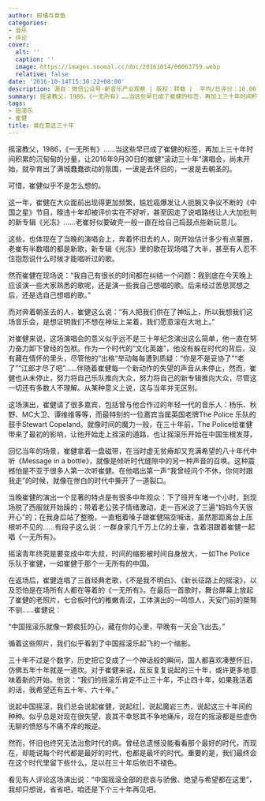 ```yaml
---
author: 柑橘与章鱼
categories:
- 音乐
- 评论
cover:
  alt: ''
  caption: ''
  image: https://images.soomal.cc/doc/20161014/00063759.webp
  relative: false
date: '2016-10-14T15:30:22+08:00'
description: 源自：微信公众号-新音乐产业观察 | 版权：转载 |  平均/总评分：10.00/30
summary: 摇滚教父，1986，《一无所有》……当这些早已成了崔健的标签，再加上三十年时间积累的沉甸甸的分量，让2016年9月30日的崔健“滚动三十年”演唱会，尚未开始，就孕育出了满城蠢蠢欲动的氛围，一波是去怀旧的，一波是去朝圣的。
tags:
- 摇滚乐
- 崔健
title: 谁在意这三十年
---
```


摇滚教父，1986，《一无所有》……当这些早已成了崔健的标签，再加上三十年时间积累的沉甸甸的分量，让2016年9月30日的崔健“滚动三十年”演唱会，尚未开始，就孕育出了满城蠢蠢欲动的氛围，一波是去怀旧的，一波是去朝圣的。

可惜，崔健似乎不是怎么想的。

这一年，崔健在大众面前出现得更加频繁，尴尬癌爆发让人扼腕又争议不断的《中国之星》节目，暌违十年却被评价实在不好听，甚至因走了说唱路线让人大加批判的新专辑《光冻》……老崔好似要破壳一般一直在给自己捣鼓点些新玩意儿。

这些，也体现在了当晚的演唱会上，奔着怀旧去的人，刚开始估计多少有点蒙圈，老崔有半数唱的都是新歌，新专辑《光冻》里的歌在现场唱了大半，甚至有人忍不住抱怨说什么时候才能唱听过的歌。

然而崔健在现场说：“我自己有很长的时间都在纠结一个问题：我到底在今天晚上应该演一些大家熟悉的歌呢，还是演一些我自己想唱的歌。后来经过苦思冥想之后，还是选自己想唱的歌。”

而对奔着朝圣去的人，崔健这么说：“有人把我们供在了神坛上，所以我想我们这场音乐会，是想证明我们不想在神坛上呆着，我们愿意滚在大地上。”

对崔健来说，这场演唱会的意义似乎远不是三十年纪念演出这么简单，他一直在努力奋力卸下曾经的包袱。作为一个时代的“文化英雄”，他没有躲在时代的背后，没有藏在情怀的里头，尽管他的“出格”举动每每遭到质疑：“你是不是妥协了”“老了”“江郎才尽了吧”……伴随着崔健每一个新动作的失望的声音从未停止，然而，崔健也从未停止，努力将自己乐队推向大众，努力将自己的新专辑推向大众，尽管这一切还有多数人不理解。从某种意义上说，这与当年并无区别。

这场演出，崔健请了很多嘉宾，包括曾与他合作过的年轻一代的音乐人：杨乐、秋野、MC大卫、谭维维等等，而最特别的一位嘉宾当属英国老牌The Police 乐队的鼓手Stewart Copeland。就像时间的魔力一般，在三十年前，The Police给崔健带来了最初的影响，让他开始走上摇滚的道路，也让摇滚乐开始在中国生根发芽。

回忆当年的场景，崔健拿着一盘磁带，在当时虚无贫瘠却又充满希望的八十年代中听《Message in a bottle》，就像是倾听时代缝隙中的另一种声音的召唤。这种震撼怕是不亚于很多人第一次听崔健。在他唱出第一声“我曾经问个不休，你何时跟我走”的时候，就像在惨白的时代中撕开了一道裂口。

当晚崔健的演出一个显著的特点是有很多中年观众：下了班开车堵一个小时，到现场脱了西服就开始躁的；带着老公孩子情绪激动，走一百米说了三遍“妈妈今天很开心”的；在我身后站了整晚，一直粗着嗓子跟崔健隔空喊话，虽然那距离台上压根听不见的……有段子这么说：一群身家几千万上亿的土豪，含着泪跟着崔健一起唱《一无所有》。

摇滚青年终究是要变成中年大叔，时间的缩影被时间自身放大，一如The Police 乐队于崔健，一如崔健于那个一无所有的中国。

在返场后，崔健连唱了三首经典老歌，《不是我不明白》、《新长征路上的摇滚》，以及恐怕是在场所有人都在等着的《一无所有》。在最后一首歌时，舞台屏幕上放起了崔健的老照片，七合板时代的稚嫩青涩，工体演出的一鸣惊人，天安门前的桀骜不驯……崔健说：

“中国摇滚乐就像一颗疯狂的心，藏在你的心里，早晚有一天会飞出去。”

循着这些照片，我们似乎看到了中国摇滚乐起飞的一个缩影。

三十年不过是个数字，历史把它变成了一个神话般的瞬间，国人都喜欢凑整怀旧，仿佛五年十年就是一道坎。对于崔健来说，反反复复说起的三十年，或许更多地意味着新的开始。他说：“我们的摇滚乐肯定不止三十年，不止四十年，如果我活着的话，我希望还有五十年、六十年。”

说起中国摇滚，我们总会说起崔健，说起红|，说起魔岩三杰，说起这三十年间的种种。似乎总是对现在很失望，哀其不幸怒其不争地痛斥，现在的摇滚都是些虚伪无聊的愤怒与不痛不痒的叛逆。

然而，怀旧也终究无法治愈时代的病。曾经总遗憾没能看看那个最好的时代，而现在，却能说每个时代都是最好的时代，也都是最坏的时代。重要的是，我们最终会在这个时代里留下些什么，足以在三十年后依旧不褪色。

看见有人评论这场演出说：“中国摇滚全部的悲哀与骄傲、绝望与希望都在这里”，我却只想说，省省吧，咱还是下个三十年再见吧。
